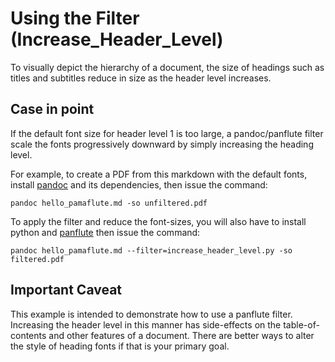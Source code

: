 # Using the Filter (Increase_Header_Level)

To visually depict the hierarchy of a document, the size of
headings such as titles and subtitles reduce in size as the 
header level increases.

## Case in point

If the default font size for header level 1 is too large, 
a pandoc/panflute filter scale the fonts progressively 
downward by simply increasing the heading level.

For example, to create a PDF from this markdown with the
default fonts, install 
[pandoc](https://pandoc.org/ "PanDoc's Organizational Site")
and its dependencies, then issue the command: 
```
pandoc hello_pamaflute.md -so unfiltered.pdf
```

To apply the filter and reduce the font-sizes, you will also have to 
install python and [panflute](http://scorreia.com/software/panflute)
then issue the command:
```
pandoc hello_pamaflute.md --filter=increase_header_level.py -so filtered.pdf
```

## Important Caveat

This example is intended to demonstrate how to use a panflute filter.
Increasing the header level in this manner has side-effects on the 
table-of-contents and other features of a document.  There are better 
ways to alter the style of heading fonts if that is your primary goal.


